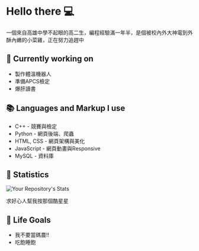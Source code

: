 # Hello there 💻
一個來自高雄中學不起眼的高二生，編程經驗滿一年半，是個被校內外大神電到外酥內嫩的小菜雞，正在努力追趕中


## 🔭 Currently working on
- 製作體溫機器人
- 準備APCS檢定
- 爆肝讀書

## 📚 Languages and Markup I use
- C++ - 競賽與檢定
- Python - 網頁後端、爬蟲
- HTML, CSS  - 網頁架構與美化
- JavaScript - 網頁動畫與Responsive
- MySQL - 資料庫

## 📶 Statistics

![Your Repository's Stats](https://github-readme-stats.vercel.app/api?username=LittleCodingLoser&show_icons=true&theme=discord_old_blurple&hide_border=true)

求好心人幫我按那個酷星星

## 🎯 Life Goals
- 我不要當碼農!!
- 吃飽睡飽
